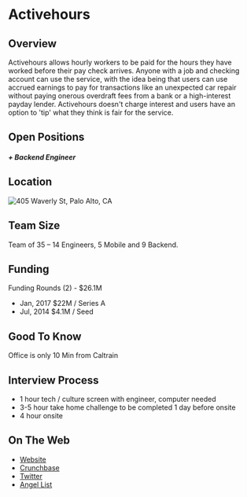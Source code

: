 # Activehours

## Overview
Activehours allows hourly workers to be paid for the hours they have worked before their pay check arrives. Anyone with a job and checking account can use the service, with the idea being that users can use accrued earnings to pay for transactions like an unexpected car repair without paying onerous overdraft fees from a bank or a high-interest payday lender. Activehours doesn't charge interest and users have an option to 'tip' what they think is fair for the service.

## Open Positions
##### + Backend Engineer

## Location
![405 Waverly St, Palo Alto, CA](https://maps.googleapis.com/maps/api/staticmap?center=405+Waverly+St,+Palo+Alto,+Ca&zoom=13&scale=false&size=600x300&maptype=roadmap&format=png&visual_refresh=true&markers=size:mid%7Ccolor:0xff0000%7Clabel:%7C405+Waverly+St,+Palo+Alto,+Ca)  

## Team Size
Team of 35 – 14 Engineers, 5 Mobile and 9 Backend.

## Funding
Funding Rounds (2) - $26.1M
+ Jan, 2017	$22M / Series A
+ Jul, 2014	$4.1M / Seed

## Good To Know
Office is only 10 Min from Caltrain

## Interview Process
+ 1 hour tech / culture screen with engineer, computer needed
+ 3-5 hour take home challenge to be completed 1 day before onsite
+ 4 hour onsite

## On The Web
+ [Website](https://activehours.com)  
+ [Crunchbase](https://www.crunchbase.com/organization/activehours#/entity)  
+ [Twitter](https://twitter.com/Activehours?ref_src=twsrc%5Egoogle%7Ctwcamp%5Eserp%7Ctwgr%5Eauthor)  
+ [Angel List](https://angel.co/activehours/jobs/130981-senior-mobile-designer)
